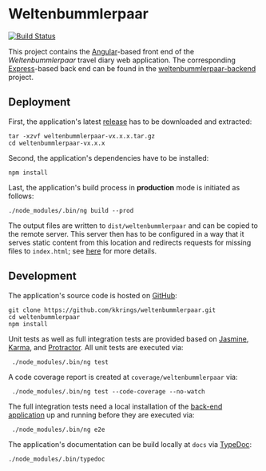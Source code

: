 # Weltenbummlerpaar

[![Build Status](
https://travis-ci.org/kkrings/weltenbummlerpaar.svg?branch=master)](
https://travis-ci.org/kkrings/weltenbummlerpaar)

This project contains the [Angular][]-based front end of the
*Weltenbummlerpaar* travel diary web application. The corresponding
[Express][]-based back end can be found in the [weltenbummlerpaar-backend][]
project.

[Angular]: https://angular.io/
[Express]: https://expressjs.com/
[weltenbummlerpaar-backend]: https://github.com/kkrings/weltenbummlerpaar-backend/


## Deployment

First, the application's latest
[release](https://github.com/kkrings/weltenbummlerpaar/releases) has to be
downloaded and extracted:

    tar -xzvf weltenbummlerpaar-vx.x.x.tar.gz
    cd weltenbummlerpaar-vx.x.x

Second, the application's dependencies have to be installed:

    npm install

Last, the application's build process in **production** mode is initiated as
follows:

    ./node_modules/.bin/ng build --prod

The output files are written to `dist/weltenbummlerpaar` and can be copied to
the remote server. This server then has to be configured in a way that it
serves static content from this location and redirects requests for missing
files to `index.html`; see [here](https://angular.io/guide/deployment) for more
details.


## Development

The application's source code is hosted on [GitHub][weltenbummlerpaar]:

    git clone https://github.com/kkrings/weltenbummlerpaar.git
    cd weltenbummlerpaar
    npm install

[weltenbummlerpaar]: https://github.com/kkrings/weltenbummlerpaar/

Unit tests as well as full integration tests are provided based on [Jasmine][],
[Karma][], and [Protractor][]. All unit tests are executed via:

     ./node_modules/.bin/ng test

A code coverage report is created at `coverage/weltenbummlerpaar` via:

     ./node_modules/.bin/ng test --code-coverage --no-watch

The full integration tests need a local installation of the [back-end
application][weltenbummlerpaar-backend] up and running before they are executed
via:

     ./node_modules/.bin/ng e2e

[Jasmine]: https://jasmine.github.io/
[Karma]: http://karma-runner.github.io/
[Protractor]: https://www.protractortest.org/

The application's documentation can be build locally at `docs` via [TypeDoc][]:

    ./node_modules/.bin/typedoc

[TypeDoc]: https://typedoc.org/
